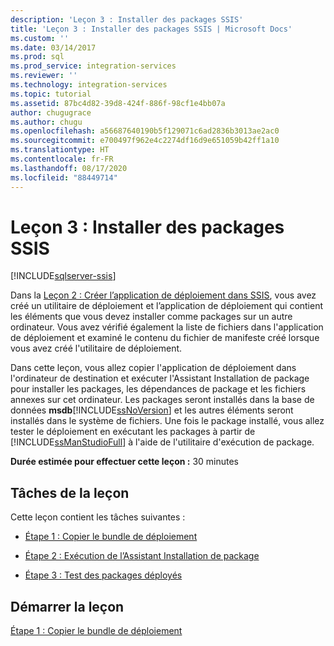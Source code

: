 ```yaml
---
description: 'Leçon 3 : Installer des packages SSIS'
title: 'Leçon 3 : Installer des packages SSIS | Microsoft Docs'
ms.custom: ''
ms.date: 03/14/2017
ms.prod: sql
ms.prod_service: integration-services
ms.reviewer: ''
ms.technology: integration-services
ms.topic: tutorial
ms.assetid: 87bc4d82-39d8-424f-886f-98cf1e4bb07a
author: chugugrace
ms.author: chugu
ms.openlocfilehash: a56687640190b5f129071c6ad2836b3013ae2ac0
ms.sourcegitcommit: e700497f962e4c2274df16d9e651059b42ff1a10
ms.translationtype: HT
ms.contentlocale: fr-FR
ms.lasthandoff: 08/17/2020
ms.locfileid: "88449714"
---
```

# <a name="lesson-3-install-ssis-packages"></a>Leçon 3 : Installer des packages SSIS

[!INCLUDE[sqlserver-ssis](../includes/applies-to-version/sqlserver-ssis.md)]


Dans la [Leçon 2 : Créer l’application de déploiement dans SSIS](../integration-services/lesson-2-create-the-deployment-bundle-in-ssis.md), vous avez créé un utilitaire de déploiement et l’application de déploiement qui contient les éléments que vous devez installer comme packages sur un autre ordinateur. Vous avez vérifié également la liste de fichiers dans l'application de déploiement et examiné le contenu du fichier de manifeste créé lorsque vous avez créé l'utilitaire de déploiement.  
  
Dans cette leçon, vous allez copier l'application de déploiement dans l'ordinateur de destination et exécuter l'Assistant Installation de package pour installer les packages, les dépendances de package et les fichiers annexes sur cet ordinateur. Les packages seront installés dans la base de données **msdb**[!INCLUDE[ssNoVersion](../includes/ssnoversion-md.md)] et les autres éléments seront installés dans le système de fichiers. Une fois le package installé, vous allez tester le déploiement en exécutant les packages à partir de [!INCLUDE[ssManStudioFull](../includes/ssmanstudiofull-md.md)] à l'aide de l'utilitaire d'exécution de package.  
  
**Durée estimée pour effectuer cette leçon :** 30 minutes  
  
## <a name="lesson-tasks"></a>Tâches de la leçon  
Cette leçon contient les tâches suivantes :  
  
-   [Étape 1 : Copier le bundle de déploiement](../integration-services/lesson-3-1-copying-the-deployment-bundle.md)  
  
-   [Étape 2 : Exécution de l’Assistant Installation de package](../integration-services/lesson-3-2-running-the-package-installation-wizard.md)  
  
-   [Étape 3 : Test des packages déployés](../integration-services/lesson-3-3-testing-the-deployed-packages.md)  
  
## <a name="start-the-lesson"></a>Démarrer la leçon  
[Étape 1 : Copier le bundle de déploiement](../integration-services/lesson-3-1-copying-the-deployment-bundle.md)  
  
  
  
